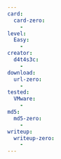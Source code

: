 ```yaml
---
card:
  card-zero:
    -
level:
  Easy:
    -
creator:
  d4t4s3c:
    -
download:
  url-zero:
    -
tested:
  VMware:
    -
md5:
  md5-zero:
    -
writeup:
  writeup-zero:
    -
---
```

